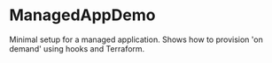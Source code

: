 # ManagedAppDemo
Minimal setup for a managed application. Shows how to provision 'on demand' using hooks and Terraform.
